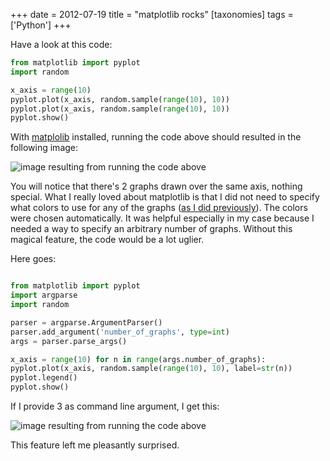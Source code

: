+++
date = 2012-07-19
title = "matplotlib rocks"
[taxonomies]
tags = ['Python']
+++

Have a look at this code:

```python
from matplotlib import pyplot
import random

x_axis = range(10)
pyplot.plot(x_axis, random.sample(range(10), 10))
pyplot.plot(x_axis, random.sample(range(10), 10))
pyplot.show()
```

With [matplolib] installed, running the code above should resulted in
the following image:

![image resulting from running the code above]

You will notice that there's 2 graphs drawn over the same axis, nothing
special. What I really loved about matplotlib is that I did not need to
specify what colors to use for any of the graphs ([as I did
previously]). The colors were chosen automatically. It was helpful
especially in my case because I needed a way to specify an arbitrary
number of graphs. Without this magical feature, the code would be a lot
uglier.

Here goes:

```python

from matplotlib import pyplot
import argparse
import random

parser = argparse.ArgumentParser()
parser.add_argument('number_of_graphs', type=int)
args = parser.parse_args()

x_axis = range(10) for n in range(args.number_of_graphs):
pyplot.plot(x_axis, random.sample(range(10), 10), label=str(n))
pyplot.legend()
pyplot.show()
```

If I provide 3 as command line argument, I get this:

![image resulting from running the code above][1]

This feature left me pleasantly surprised.

  [matplolib]: http://matplotlib.org
  [image resulting from running the code above]: /images/matplotlib-1.png
  [as I did previously]: http://tshepang.net/plotting-with-matplotlib
  [1]: /images/matplotlib-2.png
